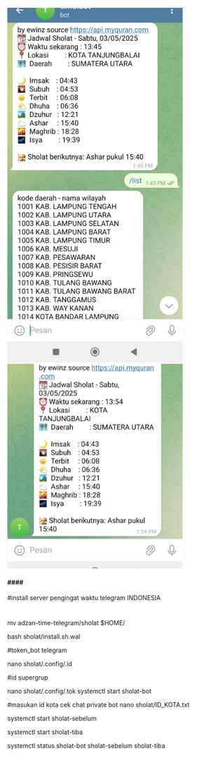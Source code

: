 

<p float="left">
  <img src="images/screenshot.jpg" width="400" />
  <img src="images/screenshot2.jpg" width="400" />
</p>

####  ####  ####
#install server pengingat waktu telegram INDONESIA 
#
mv adzan-time-telegram/sholat $HOME/

bash sholat/install.sh.wal

#token_bot telegram

nano sholat/.config/.id

#id supergrup

nano sholat/.config/.tok
systemctl start sholat-bot

#masukan id kota cek chat private bot
nano sholat/ID_KOTA.txt

systemctl start sholat-sebelum

systemctl start sholat-tiba

systemctl status sholat-bot sholat-sebelum sholat-tiba






